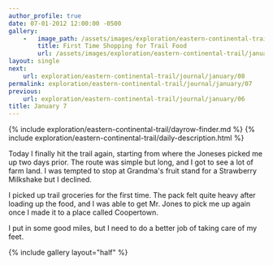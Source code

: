 ```yaml
---
author_profile: true
date: 07-01-2012 12:00:00 -0500
gallery:
    -   image_path: /assets/images/exploration/eastern-continental-trail/january/small/7-1.jpg
        title: First Time Shopping for Trail Food
        url: /assets/images/exploration/eastern-continental-trail/january/large/7-1.jpg
layout: single
next:
    url: exploration/eastern-continental-trail/journal/january/08
permalink: exploration/eastern-continental-trail/journal/january/07
previous:
    url: exploration/eastern-continental-trail/journal/january/06
title: January 7
---
```

{% include exploration/eastern-continental-trail/dayrow-finder.md %}
{% include exploration/eastern-continental-trail/daily-description.html %}

Today I finally hit the trail again, starting from where the Joneses picked me up two days prior. The route was simple but long, and I got to see a lot of farm land. I was tempted to stop at Grandma's fruit stand for a Strawberry Milkshake but I declined.

I picked up trail groceries for the first time. The pack felt quite heavy after loading up the food, and I was able to get Mr. Jones to pick me up again once I made it to a place called Coopertown.

I put in some good miles, but I need to do a better job of taking care of my feet.

{% include gallery layout="half" %}
